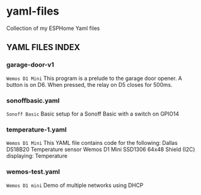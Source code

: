 # yaml-files
Collection of my ESPHome Yaml files

## YAML FILES INDEX

### garage-door-v1
 `Wemos D1 Mini`
 This program is a prelude to the garage door opener.
 A button is on D6. When pressed, the relay on D5 closes
 for 500ms.
 
### sonoffbasic.yaml
`Sonoff Basic`
Basic setup for a Sonoff Basic with a switch on GPIO14

### temperature-1.yaml
`Wemos D1 Mini`
 This YAML file contains code for the following:
  Dallas DS18B20 Temperature sensor 
  Wemos D1 Mini SSD1306 64x48 Shield (I2C) displaying:
    Temperature

### wemos-test.yaml
 `Wemos D1 mini`
 Demo of multiple networks using DHCP
